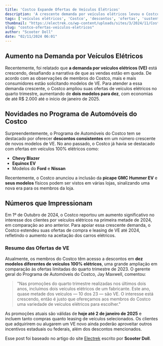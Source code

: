 ```yaml
---
title: 'Costco Expande Ofertas de Veículos Elétricos'
description: 'A crescente demanda por veículos elétricos levou o Costco a ampliar suas ofertas com descontos significativos.'
tags: ['veículos elétricos', 'Costco', 'descontos', 'ofertas', 'sustentabilidade']
thumbnail: "https://electrek.co/wp-content/uploads/sites/3/2024/11/Costco-EV-deals-November.jpg?quality=82&strip=all&w=1400"
slug: "costco-ofertas-veiculos-eletricos"
author: "Scooter Doll"
date: "02/11/2024 06:01"
---
```


## Aumento na Demanda por Veículos Elétricos

Recentemente, foi relatado que **a demanda por veículos elétricos (VE)** está crescendo, desafiando a narrativa de que as vendas estão em queda. De acordo com as observações de membros do Costco, mais e mais consumidores estão solicitando modelos de VE. Para atender a essa demanda crescente, o Costco ampliou suas ofertas de veículos elétricos no quarto trimestre, aumentando de **dois modelos para dez**, com economias de até R$ 2.000 até o início de janeiro de 2025.

## Novidades no Programa de Automóveis do Costco

Surpreendentemente, o Programa de Automóveis do Costco tem se destacado por oferecer **descontos consistentes** em um número crescente de novos modelos de VE. No ano passado, o Costco já havia se destacado com ofertas em veículos 100% elétricos como:
- **Chevy Blazer**
- **Equinox EV**
- Modelos do **Ford** e **Nissan**

Recentemente, o Costco anunciou a inclusão da **picape GMC Hummer EV** e **seus modelos** físicos podem ser vistos em várias lojas, sinalizando uma nova era para os membros da loja.

## Números que Impressionam

Em 1º de Outubro de 2024, o Costco reportou um aumento significativo no interesse dos clientes por veículos elétricos na primeira metade de 2024, em comparação ao ano anterior. Para apoiar essa crescente demanda, o Costco estendeu suas ofertas de compra e leasing de VE até 2024, refletindo o aumento na aceitação dos carros elétricos. 

### Resumo das Ofertas de VE

Atualmente, os membros do Costco têm acesso a descontos em **dez modelos diferentes de veículos 100% elétricos**, uma grande ampliação em comparação às ofertas limitadas do quarto trimestre de 2023. O gerente geral do Programa de Automóveis do Costco, Jay Maxwell, comentou:
> "Nas promoções do quarto trimestre realizadas nos últimos dois anos, incluímos dois veículos elétricos de um fabricante. Este ano, quase metade dos veículos — 10 dos 23 — são VE. O interesse está crescendo, então é justo que ofereçamos aos membros do Costco uma variedade de veículos elétricos para escolher."

As promoções atuais são válidas de **hoje até 2 de janeiro de 2025** e incluem tanto compras quanto leasing de veículos selecionados. Os clientes que adquirirem ou alugarem um VE novo ainda poderão aproveitar outros incentivos estaduais ou federais, além dos descontos mencionados.

Esse post foi baseado no artigo do site [Electrek](https://electrek.co/2024/11/01/costco-members-requesting-evs-it-is-offering-deals-through-new-year/) escrito por **Scooter Doll**.